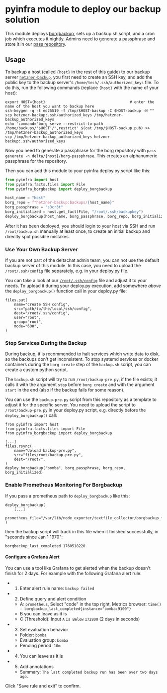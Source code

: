# pyinfra module to deploy our backup solution

This module deploys [borgbackup](https://www.borgbackup.org/),
sets up a backup.sh script,
and a cron job which executes it nightly.
Admins need to generate a passphrase
and store it in our [pass repository](https://git.0x90.space/delta/pass).

## Usage

To backup a host
(called `{host}` in the rest of this guide)
to our backup server [`hetzner-backup`](https://github.com/deltachat/sysadmin/tree/master/backup),
you first need to create an SSH key,
and add the public key to the backup server's
`/home/tech/.ssh/authorized_keys` file.
To do this, run the following commands
(replace `{host}` with the name of your host):

```
export HOST={host}                                      # enter the name of the host you want to backup here
ssh-keygen -q -t ed25519 -f /tmp/$HOST-backup -C $HOST-backup -N ""
scp hetzner-backup:.ssh/authorized_keys /tmp/hetzner-backup_authorized_keys
echo 'command="borg serve --restrict-to-path /home/backups/'$HOST'/",restrict' $(cat /tmp/$HOST-backup.pub) >> /tmp/hetzner-backup_authorized_keys
scp /tmp/hetzner-backup_authorized_keys hetzner-backup:.ssh/authorized_keys
```

Now you need to generate a passphrase for the borg repository
with `pass generate -n delta/{host}/borg-passphrase`.
This creates an alphanumeric passphrase for the repository.

Then you can add this module to your pyinfra deploy.py script like this:

```python
from pyinfra import host
from pyinfra.facts.files import File
from pyinfra_borgbackup import deploy_borgbackup

host_name = "host"
borg_repo = f"hetzner-backup:backups/{host_name}"
borg_passphrase = "s3cr3t"
borg_initialized = host.get_fact(File, "/root/.ssh/backupkey")
deploy_borgbackup(host_name, borg_passphrase, borg_repo, borg_initialized)
```

After it has been deployed,
you should login to your host via SSH
and run `/root/backup.sh` manually at least once,
to create an initial backup
and directly spot possible mistakes.

### Use Your Own Backup Server

If you are not part of the deltachat admin team,
you can not use the default backup server of this module.
In this case, you need to upload the `/root/.ssh/config` file separately,
e.g. in your deploy.py file.

You can take a look at our [`/root/.ssh/config`](https://github.com/deltachat/pyinfra-borgbackup/blob/main/pyinfra_borgbackup/dot_ssh/config) file
and adjust it to your needs.
To upload it during your deploy.py execution,
add somewhere *above* the `deploy_borgbackup()` function call
in your deploy.py file:

```
files.put(
    name="create SSH config",
    src="path/to/the/local/ssh/config",
    dest="/root/.ssh/config",
    user="root",
    group="root",
    mode="600",
)
```

### Stop Services During the Backup

During backup,
it is recommended to halt services
which write data to disk,
so the backups don't get inconsistent.
To stop systemd services
or docker containers
during the `borg create` step
of the `backup.sh` script,
you can create a custom python script.

The `backup.sh` script will try to run `/root/backup-pre.py`,
if the file exists;
it calls it with the argument `stop` before `borg create`
and with the argument `start` in the end
(also if the backup fails for some reason).

You can use the `backup-pre.py` script from this repository
as a template to adjust it for the specific server.
You need to upload the script to `/root/backup-pre.py`
in your deploy.py script,
e.g. directly before the `deploy_borgbackup()` call:

```
from pyinfra import host
from pyinfra.facts.files import File
from pyinfra_borgbackup import deploy_borgbackup

[...]
files.rsync(
    name="Upload backup-pre.py",
    src="files/root/backup-pre.py",
    dest="/root/",
)
deploy_borgbackup("bomba", borg_passphrase, borg_repo, borg_initialized)
```

### Enable Prometheus Monitoring For Borgbackup

If you pass a prometheus path to `deploy_borgbackup` like this:

```
deploy_borgbackup(
    [...]
    prometheus_file="/var/lib/node_exporter/textfile_collector/borgbackup_finished.prom",
)
```

then the backup script will track in this file when it finished successfully,
in "seconds since Jan 1 1970":

```
borgbackup_last_completed 1760518220
```

#### Configure a Grafana Alert

You can use a tool like Grafana to get alerted
when the backup doesn't finish for 2 days.
For example with the following Grafana alert rule:

- 1. Enter alert rule name: `backup failed`
- 2. Define query and alert condition
    - A: `prometheus`, Select "code" in the top right, Metrics browser: `time() - borgbackup_last_completed{instance="bomba:9100"}`
    - B you can leave as it is
    - C (Threshold): Input `A` `Is Below` `172800` (2 days in seconds)
- 3. Set evaluation behavior
    - Folder: `bomba`
    - Evaluation group: `bomba`
    - Pending period: `10m`
- 4. You can leave as it is
- 5. Add annotations
    - Summary: `The last completed backup run has been over two days ago.`

Click "Save rule and exit" to confirm.

